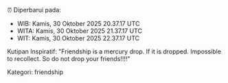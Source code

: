 ⏰ Diperbarui pada:
- WIB: Kamis, 30 Oktober 2025 20.37.17 UTC
- WITA: Kamis, 30 Oktober 2025 21.37.17 UTC
- WIT: Kamis, 30 Oktober 2025 22.37.17 UTC

Kutipan Inspiratif:
"Friendship is a mercury drop. If it is dropped. Impossible to recollect. So do not drop your friends!!!!"


Kategori: friendship

